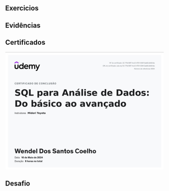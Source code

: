 ## Exercicios 


## Evidências


## Certificados

![Curso SQL](https://github.com/WendeldsCoelho/Programa-De-Bolsas-Compass-Uol/blob/main/assets/img/Sprint%202/Certificado_SQL.jpeg?raw=true)

## Desafio

